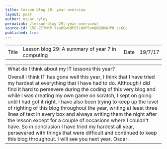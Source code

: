 ```yaml
---
title: lesson blog 29: year overview
layout: post
author: oscar.ryley
permalink: /lesson-blog-29:-year-overview/
source-id: 15C-2IYMKP-YzaOSwKdP8lLNHPSvmQNBQM4HP0_ssKGc
published: true
---
```

<table>
  <tr>
    <td>Title</td>
    <td>Lesson blog 29: A summary of year 7 in computing</td>
    <td>Date</td>
    <td>19/7/17</td>
  </tr>
</table>


<table>
  <tr>
    <td>What do I think about my IT lessons this year?</td>
  </tr>
  <tr>
    <td>Overall I think IT has gone well this year, I think that I have tried my hardest at everything that I have had to do. Although I did find it hard to persevere during the coding of this very blog and while I was creating my own game on scratch, I kept on going until I had got it right. I have also been trying to keep up the level of righting of this blog throughout the year, writing at least three lines of text in every box and always writing them the night after the lesson except for a couple of occasions where I couldn't have. So in conclusion I have tried my hardest all year, persevered with things that were difficult and continued to keep this blog throughout. 
I will see you next year.
Oscar.</td>
  </tr>
</table>


